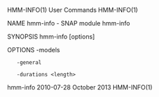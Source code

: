 HMM-INFO(1)                   User Commands                  HMM-INFO(1)

NAME
       hmm-info - SNAP module hmm-info

SYNOPSIS
       hmm-info [options] <hmm file>

OPTIONS
       -models

       -general

       -durations <length>

hmm-info 2010-07-28           October 2013                   HMM-INFO(1)
